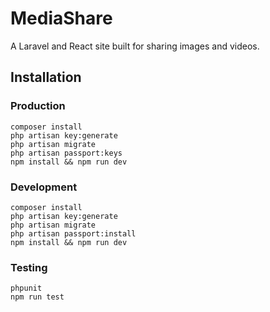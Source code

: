 # MediaShare
A Laravel and React site built for sharing images and videos.

## Installation

### Production
```
composer install
php artisan key:generate
php artisan migrate
php artisan passport:keys
npm install && npm run dev
```

### Development
```
composer install
php artisan key:generate
php artisan migrate
php artisan passport:install
npm install && npm run dev
``` 

### Testing
```
phpunit
npm run test
```
